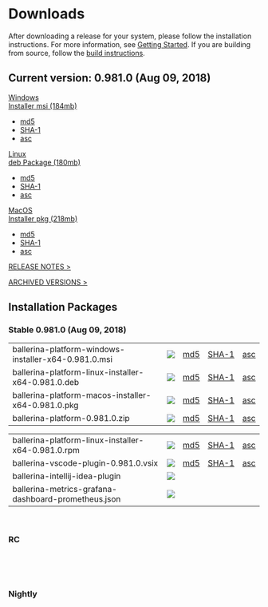 <link rel="stylesheet" href="/css/download-page.css"></link>
<script src="/js/download-page.js"></script>
<div class="row cBallerina-io-Gray-row">
    <div class="container">
        <div class="row">
            <div class="col-xs-12 col-sm-12 col-md-6 col-lg-6 cDownloadsHeader">
                <h1>Downloads</h1>
                <p>
                    After downloading a release for your system, please follow the installation instructions. For more information, see <a href="https://ballerina.io/learn/getting-started/#installing-ballerina">Getting Started</a>. If you are building from source, follow the <a href="https://github.com/ballerina-platform/ballerina-lang/blob/master/README.md#install-from-source">build instructions</a>.
                </p>
            </div>
        </div>
        <div class="row">
            <div class="col-xs-12 col-sm-12 col-md-12 col-lg-12 cDownloadsHeader">       
                <div class="cFeaturedVersion">
                    <h2>Current version: <span id="versionInfo">0.981.0 (Aug 09, 2018)</span></h2>
                </div>
            </div>
        </div>
        <div class="clearfix"></div>
        <div class="row cDownloads">
            <div class="col-xs-12 col-sm-12 col-md-4 col-lg-4 cDownloadLeft">
                <a id="packWindows" href="https://product-dist.ballerina.io/downloads/0.981.0/ballerina-platform-windows-installer-x64-0.981.0.msi" class="cDownload" data-download="downloads" data-pack="ballerina-platform-windows-installer-x64-0.981.0.msi">
                    <div>Windows</div>
                    <div class="cSize">Installer msi <span id="packWindowsName">(184mb)</span></div>
                </a>
                <ul class="cDiwnloadSubLinks">
                    <li><a id="packWindowsMd5" href="https://product-dist.ballerina.io/downloads/0.981.0/ballerina-platform-windows-installer-x64-0.981.0.msi.md5">md5</a></li>
                    <li><a id="packWindowsSha1" href="https://product-dist.ballerina.io/downloads/0.981.0/ballerina-platform-windows-installer-x64-0.981.0.msi.sha1">SHA-1</a></li>
                    <li><a id="packWindowsAsc" href="https://product-dist.ballerina.io/downloads/0.981.0/ballerina-platform-windows-installer-x64-0.981.0.msi.asc">asc</a></li>
                </ul>
            </div>
            <div class="col-xs-12 col-sm-12 col-md-4 col-lg-4 cDownloadMiddle">
                <a id="packLinux" href="https://product-dist.ballerina.io/downloads/0.981.0/ballerina-platform-linux-installer-x64-0.981.0.deb" class="cDownload" data-download="downloads" data-pack="ballerina-platform-linux-installer-x64-0.981.0.deb">
                    <div>Linux</div>
                    <div class="cSize">deb Package <span id="packLinuxName">(180mb)</span></div>
                </a>
                <ul class="cDiwnloadSubLinks">
                    <li><a id="packLinuxMd5" href="https://product-dist.ballerina.io/downloads/0.981.0/ballerina-platform-linux-installer-x64-0.981.0.deb.md5">md5</a></li>
                    <li><a id="packLinuxSha1" href="https://product-dist.ballerina.io/downloads/0.981.0/ballerina-platform-linux-installer-x64-0.981.0.deb.sha1">SHA-1</a></li>
                    <li><a id="packLinuxAsc" href="https://product-dist.ballerina.io/downloads/0.981.0/ballerina-platform-linux-installer-x64-0.981.0.deb.asc">asc</a></li>
                </ul>
            </div>
            <div class="col-xs-12 col-sm-12 col-md-4 col-lg-4 cDownloadMiddle">
                <a id="packMac" href="https://product-dist.ballerina.io/downloads/0.981.0/ballerina-platform-macos-installer-x64-0.981.0.pkg" class="cDownload" data-download="downloads" data-pack="ballerina-platform-macos-installer-x64-0.981.0.pkg">
                    <div>MacOS</div>
                    <div class="cSize">Installer pkg <span id="packMacName">(218mb)</span></div>
                </a>
                <ul class="cDiwnloadSubLinks">
                    <li><a id="packMacMd5" href="https://product-dist.ballerina.io/downloads/0.981.0/ballerina-platform-macos-installer-x64-0.981.0.pkg.md5">md5</a></li>
                    <li><a id="packMacSha1" href="https://product-dist.ballerina.io/downloads/0.981.0/ballerina-platform-macos-installer-x64-0.981.0.pkg.sha1">SHA-1</a></li>
                    <li><a id="packMacAsc" href="https://product-dist.ballerina.io/downloads/0.981.0/ballerina-platform-macos-installer-x64-0.981.0.pkg.asc">asc</a></li>
                </ul>
            </div>
        </div>
        <div class="col-xs-12 col-sm-16 col-md-12 col-lg-12">
            <div class="cReleaseNotes">
                <p><a href="/downloads/release-notes">RELEASE NOTES ></a></p>
            </div>
            <div class="cReleaseNotes">
                <p><a href="/downloads/archived">ARCHIVED VERSIONS ></a></p>
            </div>
        </div>
        <div class="col-xs-12 col-sm-16 col-md-12 col-lg-12">
            <div class="cStandaloneInstallers">
                <h2>Installation Packages</h2>
                <div class="cInstallers">
                    <h3 class="release-version">Stable <span id="stableInfo">0.981.0 (Aug 09, 2018)</span></h3>
                    <div class="col-xs-12 col-sm-16 col-md-6 col-lg-6 cLeftTable">
                        <div class="insPackages0container">
                            <table id="insPackages0"><tr><td style="width: 96%">ballerina-platform-windows-installer-x64-0.981.0.msi</td><td style="width: 1%; white-space: nowrap;"><a href="https://product-dist.ballerina.io/downloads/0.981.0/ballerina-platform-windows-installer-x64-0.981.0.msi" class="cDownloadLinkIcon" data-download="downloads" data-pack="ballerina-platform-windows-installer-x64-0.981.0.msi"><img src="../img/download-bg-green-fill.svg"></a></td><td style="width: 1%; white-space: nowrap;"><a href="https://product-dist.ballerina.io/downloads/0.981.0/ballerina-platform-windows-installer-x64-0.981.0.msi.md5">md5</a></td><td style="width: 1%; white-space: nowrap;"><a href="https://product-dist.ballerina.io/downloads/0.981.0/ballerina-platform-windows-installer-x64-0.981.0.msi.sha1">SHA-1</a></td><td style="width: 1%; white-space: nowrap;"><a href="https://product-dist.ballerina.io/downloads/0.981.0/ballerina-platform-windows-installer-x64-0.981.0.msi.asc">asc</a></td></tr><tr><td style="width: 96%">ballerina-platform-linux-installer-x64-0.981.0.deb</td><td style="width: 1%; white-space: nowrap;"><a href="https://product-dist.ballerina.io/downloads/0.981.0/ballerina-platform-linux-installer-x64-0.981.0.deb" class="cDownloadLinkIcon" data-download="downloads" data-pack="ballerina-platform-linux-installer-x64-0.981.0.deb"><img src="../img/download-bg-green-fill.svg"></a></td><td style="width: 1%; white-space: nowrap;"><a href="https://product-dist.ballerina.io/downloads/0.981.0/ballerina-platform-linux-installer-x64-0.981.0.deb.md5">md5</a></td><td style="width: 1%; white-space: nowrap;"><a href="https://product-dist.ballerina.io/downloads/0.981.0/ballerina-platform-linux-installer-x64-0.981.0.deb.sha1">SHA-1</a></td><td style="width: 1%; white-space: nowrap;"><a href="https://product-dist.ballerina.io/downloads/0.981.0/ballerina-platform-linux-installer-x64-0.981.0.deb.asc">asc</a></td></tr><tr><td style="width: 96%">ballerina-platform-macos-installer-x64-0.981.0.pkg</td><td style="width: 1%; white-space: nowrap;"><a href="https://product-dist.ballerina.io/downloads/0.981.0/ballerina-platform-macos-installer-x64-0.981.0.pkg" class="cDownloadLinkIcon" data-download="downloads" data-pack="ballerina-platform-macos-installer-x64-0.981.0.pkg"><img src="../img/download-bg-green-fill.svg"></a></td><td style="width: 1%; white-space: nowrap;"><a href="https://product-dist.ballerina.io/downloads/0.981.0/ballerina-platform-macos-installer-x64-0.981.0.pkg.md5">md5</a></td><td style="width: 1%; white-space: nowrap;"><a href="https://product-dist.ballerina.io/downloads/0.981.0/ballerina-platform-macos-installer-x64-0.981.0.pkg.sha1">SHA-1</a></td><td style="width: 1%; white-space: nowrap;"><a href="https://product-dist.ballerina.io/downloads/0.981.0/ballerina-platform-macos-installer-x64-0.981.0.pkg.asc">asc</a></td></tr><tr><td style="width: 96%">ballerina-platform-0.981.0.zip</td><td style="width: 1%; white-space: nowrap;"><a href="https://product-dist.ballerina.io/downloads/0.981.0/ballerina-platform-0.981.0.zip" class="cDownloadLinkIcon" data-download="downloads" data-pack="ballerina-platform-0.981.0.zip"><img src="../img/download-bg-green-fill.svg"></a></td><td style="width: 1%; white-space: nowrap;"><a href="https://product-dist.ballerina.io/downloads/0.981.0/ballerina-platform-0.981.0.zip.md5">md5</a></td><td style="width: 1%; white-space: nowrap;"><a href="https://product-dist.ballerina.io/downloads/0.981.0/ballerina-platform-0.981.0.zip.sha1">SHA-1</a></td><td style="width: 1%; white-space: nowrap;"><a href="https://product-dist.ballerina.io/downloads/0.981.0/ballerina-platform-0.981.0.zip.asc">asc</a></td></tr></table>
                        </div>
                    </div>
                    <div class="col-xs-12 col-sm-16 col-md-6 col-lg-6 cRightTable">
                        <div class="insPackages1container">
                            <table id="insPackages1"><tr><td style="width: 96%">ballerina-platform-linux-installer-x64-0.981.0.rpm</td><td style="width: 1%; white-space: nowrap;"><a href="https://product-dist.ballerina.io/downloads/0.981.0/ballerina-platform-linux-installer-x64-0.981.0.rpm" class="cDownloadLinkIcon" data-download="downloads" data-pack="ballerina-platform-linux-installer-x64-0.981.0.rpm"><img src="../img/download-bg-green-fill.svg"></a></td><td style="width: 1%; white-space: nowrap;"><a href="https://product-dist.ballerina.io/downloads/0.981.0/ballerina-platform-linux-installer-x64-0.981.0.rpm.md5">md5</a></td><td style="width: 1%; white-space: nowrap;"><a href="https://product-dist.ballerina.io/downloads/0.981.0/ballerina-platform-linux-installer-x64-0.981.0.rpm.sha1">SHA-1</a></td><td style="width: 1%; white-space: nowrap;"><a href="https://product-dist.ballerina.io/downloads/0.981.0/ballerina-platform-linux-installer-x64-0.981.0.rpm.asc">asc</a></td></tr><tr><td style="width: 96%">ballerina-vscode-plugin-0.981.0.vsix</td><td style="width: 1%; white-space: nowrap;"><a href="https://product-dist.ballerina.io/downloads/0.981.0/ballerina-vscode-plugin-0.981.0.vsix" class="cDownloadLinkIcon" data-download="downloads" data-pack="ballerina-vscode-plugin-0.981.0.vsix"><img src="../img/download-bg-green-fill.svg"></a></td><td style="width: 1%; white-space: nowrap;"><a href="https://product-dist.ballerina.io/downloads/0.981.0/ballerina-vscode-plugin-0.981.0.vsix.md5">md5</a></td><td style="width: 1%; white-space: nowrap;"><a href="https://product-dist.ballerina.io/downloads/0.981.0/ballerina-vscode-plugin-0.981.0.vsix.sha1">SHA-1</a></td><td style="width: 1%; white-space: nowrap;"><a href="https://product-dist.ballerina.io/downloads/0.981.0/ballerina-vscode-plugin-0.981.0.vsix.asc">asc</a></td></tr><tr><td style="width: 96%">ballerina-intellij-idea-plugin</td><td style="width: 1%; white-space: nowrap;"><a href="https://plugins.jetbrains.com/plugin/9520-ballerina" target="_blank" class="cDownloadLinkIcon" data-download="downloads" data-pack="ballerina-intellij-idea-plugin-0.981.0"><img src="../img/right-bg-green-fill.svg"></a></td><td style="width: 1%; white-space: nowrap;"></td><td style="width: 1%; white-space: nowrap;"></td><td style="width: 1%; white-space: nowrap;"></td></tr><tr><td style="width: 96%">ballerina-metrics-grafana-dashboard-prometheus.json</td><td style="width: 1%; white-space: nowrap;"><a href="https://product-dist.ballerina.io/downloads/0.981.0/ballerina-metrics-grafana-dashboard-prometheus.json" class="cDownloadLinkIcon" data-download="downloads" data-pack="ballerina-metrics-grafana-dashboard-prometheus.json-0.981.0"><img src="../img/download-bg-green-fill.svg"></a></td><td style="width: 1%; white-space: nowrap;"></td><td style="width: 1%; white-space: nowrap;"></td><td style="width: 1%; white-space: nowrap;"></td></tr></table>
                        </div>
                    </div>
                    <div class="clearfix"></div>
                    <br>
                    <div id="devPackContainer">
                    <h3 class="release-version">RC <span id="devInfo"></span></h3>
                    <div class="col-xs-12 col-sm-16 col-md-6 col-lg-6 cLeftTable">
                        <div class="devPackages0container">
                            <table id="devPackages0"></table>
                        </div>
                    </div>
                    <div class="col-xs-12 col-sm-16 col-md-6 col-lg-6 cRightTable">
                        <div class="devPackages0container">
                            <table id="devPackages1"></table>
                        </div>
                    </div></div>
                    <div class="clearfix"></div>
                    <br>
                    <div id="nightlyPackContainer">
                    <h3 class="release-version">Nightly <span id="nightlyInfo"></span></h3>
                    <div class="col-xs-12 col-sm-16 col-md-6 col-lg-6 cLeftTable">
                        <div class="nightlyPackages0container">
                            <table id="nightlyPackages0"></table>
                        </div>
                    </div>
                    <div class="col-xs-12 col-sm-16 col-md-6 col-lg-6 cRightTable">
                        <div class="nightlyPackages0container">
                            <table id="nightlyPackages1"></table>
                        </div>
                    </div></div>
                    <div class="clearfix"></div>
                </div>
            </div>            
        </div>
    </div>
</div>

